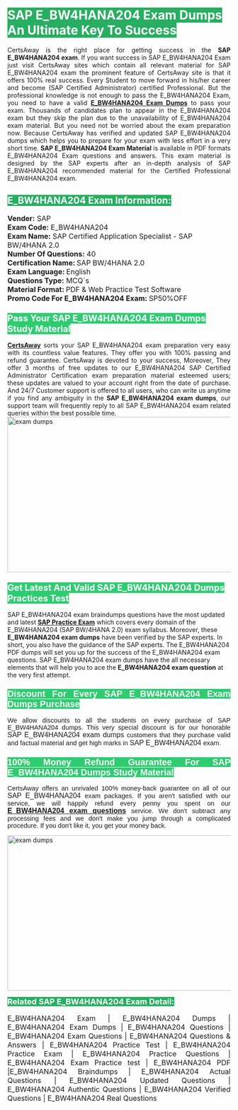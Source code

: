 <h1><span style="color:#ffffff"><strong><span style="background-color:#27ae60">SAP E_BW4HANA204 Exam Dumps An Ultimate Key To Success</span></strong></span></h1> <div style="text-align:justify">CertsAway is the right place for getting success in the <strong>SAP E_BW4HANA204 exam</strong>. If you want success in SAP E_BW4HANA204 Exam just visit CertsAway sites which contain all relevant material for SAP E_BW4HANA204 exam the prominent feature of CertsAway site is that it offers 100% real success. Every Student to move forward in his/her career and become (SAP Certified Administrator) certified Professional. But the professional knowledge is not enough to pass the E_BW4HANA204 Exam, you need to have a valid <a href="https://www.certsaway.com/sap/e_bw4hana204-exam-dumps"><strong>E_BW4HANA204 Exam Dumps</strong></a> to pass your exam. Thousands of candidates plan to appear in the E_BW4HANA204 exam but they skip the plan due to the unavailability of E_BW4HANA204 exam material. But you need not be worried about the exam preparation now. Because CertsAway has verified and updated SAP E_BW4HANA204 dumps which helps you to prepare for your exam with less effort in a very short time. <strong>SAP E_BW4HANA204 Exam Material</strong> is available in PDF formats E_BW4HANA204 Exam questions and answers. This exam material is designed by the SAP experts after an in-depth analysis of SAP E_BW4HANA204 recommended material for the Certified Professional E_BW4HANA204 exam.</div> <h2 style="text-align:justify"><span style="color:#ffffff"><span style="background-color:#27ae60">E_BW4HANA204 Exam Information:</span></span></h2> <p><span style="font-size:16px"><strong>Vender:</strong> SAP<br /> <strong>Exam Code:</strong> E_BW4HANA204<br /> <strong>Exam Name:</strong> SAP Certified Application Specialist - SAP BW/4HANA 2.0<br /> <strong>Number Of Questions:</strong> 40<br /> <strong>Certification Name: </strong>SAP BW/4HANA 2.0<br /> <strong>Exam Language: </strong>English<br /> <strong>Questions Type:</strong> MCQ`s<br /> <strong>Material Format: </strong>PDF & Web Practice Test Software<br /> <strong>Promo Code For E_BW4HANA204 Exam: </strong>SP50%OFF</span></p> <h3><span style="font-size:20px"><span style="color:#ffffff"><strong><span style="background-color:#2ecc71">Pass Your SAP E_BW4HANA204 Exam Dumps Study Material</span></strong></span></span></h3> <div style="text-align:justify"><a href=" https://www.certsaway.com/"><strong>CertsAway</strong></a> sorts your SAP E_BW4HANA204 exam preparation very easy with its countless value features. They offer you with 100% passing and refund guarantee. CertsAway is devoted to your success, Moreover, They offer 3 months of free updates to our E_BW4HANA204 SAP Certified Administrator Certification exam preparation material esteemed users; these updates are valued to your account right from the date of purchase. And 24/7 Customer support is offered to all users, who can write us anytime if you find any ambiguity in the <strong>SAP E_BW4HANA204 exam dumps</strong>, our support team will frequently reply to all SAP E_BW4HANA204 exam related queries within the best possible time.</div> <div style="text-align:justify"> </div> <div style="text-align:justify"><a href="https://www.certsaway.com/sap/e_bw4hana204-exam-dumps" rel="no-follow"><img alt="exam dumps" src="https://www.certcollections.com/uploads/content/certsaway.png" style="height:350px; width:750px" /></a></div> <h3><span style="font-size:20px"><span style="color:#ffffff"><strong><span style="background-color:#2ecc71">Get Latest And Valid SAP E_BW4HANA204 Dumps Practices Test</span></strong></span></span></h3> <p>SAP E_BW4HANA204 exam braindumps questions have the most updated and latest <a href="https://www.certsaway.com/sap-questions"><strong>SAP Practice Exam</strong></a> which covers every domain of the E_BW4HANA204 (SAP BW/4HANA 2.0) exam syllabus. Moreover, these <strong>E_BW4HANA204 exam dumps</strong> have been verified by the SAP experts. In short, you also have the guidance of the SAP experts. The E_BW4HANA204 PDF dumps will set you up for the success of the E_BW4HANA204 exam questions. SAP E_BW4HANA204 exam dumps have the all necessary elements that will help you to ace the <strong>E_BW4HANA204 exam question</strong> at the very first attempt.</p> <h3 style="text-align:justify"><span style="font-size:20px"><span style="color:#ffffff"><strong><span style="font-family:Calibri,sans-serif"><span style="background-color:#2ecc71">Discount For Every </span><span style="background-color:#2ecc71">SAP E_BW4HANA204 Exam</span><span style="background-color:#2ecc71"> Dumps Purchase</span></span></strong></span></span></h3> <div style="text-align:justify"> <p><span style="font-size:11pt"><span style="font-family:Calibri,sans-serif">We allow discounts to all the students on every purchase of SAP E_BW4HANA204 dumps. This very special discount is for our honorable <span style="font-size:12.0pt"><span style="background-color:white">SAP E_BW4HANA204 exam dumps </span></span>customers that they purchase valid and factual material and get high marks in <span style="font-size:12.0pt"><span style="background-color:white">SAP E_BW4HANA204 </span></span>exam. </span></span></p> <h3><span style="font-size:20px"><span style="color:#ffffff"><strong><span style="font-family:Calibri,sans-serif"><span style="background-color:#2ecc71">100% Money Refund Guarantee For </span><span style="background-color:#2ecc71">SAP E_BW4HANA204 Dumps Study Material</span></span></strong></span></span></h3> <p><span style="font-size:11pt"><span style="font-family:Calibri,sans-serif">CertsAway offers an unrivaled 100% money-back guarantee on all of our <span style="font-size:12.0pt"><span style="background-color:white">SAP E_BW4HANA204 </span></span>exam packages. If you aren't satisfied with our service, we will happily refund every penny you spent on our <span style="font-size:12.0pt"><span style="background-color:white"><a href="https://www.certsaway.com/sap/e_bw4hana204-exam-dumps"><strong>E_BW4HANA204 exam questions</strong></a> </span></span>service. We don't subtract any processing fees and we don't make you jump through a complicated procedure. If you don't like it, you get your money back.</span></span></p> <p><a href="https://www.certsaway.com/sap/e_bw4hana204-exam-dumps" rel="no-follow"><img alt="exam dumps" src="https://www.certcollections.com/uploads/content/certsaway_(2)2.png" style="height:350px; width:750px" /></a></p> <p><span style="color:#ffffff"><strong><span style="font-size:18px"><span style="background-color:#27ae60">Related SAP E_BW4HANA204 Exam Detail:</span></span></strong></span><br /> <br /> <span style="font-size:16px">E_BW4HANA204 Exam | E_BW4HANA204 Dumps | E_BW4HANA204 Exam Dumps | E_BW4HANA204 Questions | E_BW4HANA204 Exam Questions | E_BW4HANA204 Questions & Answers | E_BW4HANA204 Practice Test | E_BW4HANA204 Practice Exam | E_BW4HANA204 Practice Questions | E_BW4HANA204 Exam Practice test | E_BW4HANA204 PDF |E_BW4HANA204 Braindumps | E_BW4HANA204 Actual Questions | E_BW4HANA204 Updated Questions | E_BW4HANA204 Authentic Questions | E_BW4HANA204 Verified Questions | E_BW4HANA204 Real Questions</span></p> </div>
